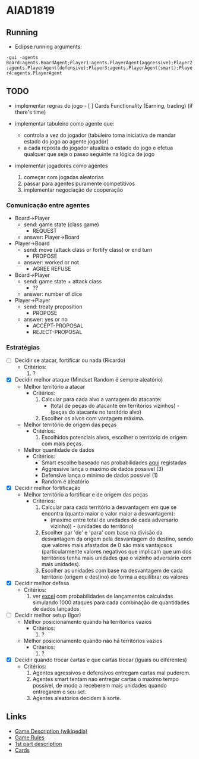 # AIAD1819

## Running
* Eclipse running arguments:

`-gui -agents Board:agents.BoardAgent;Player1:agents.PlayerAgent(aggressive);Player2:agents.PlayerAgent(defensive);Player3:agents.PlayerAgent(smart);Player4:agents.PlayerAgent`

## TODO
* implementar regras do jogo
	  - [ ] Cards Functionality (Earning, trading) (if there's time)

* implementar tabuleiro como agente que:
  * controla a vez do jogador (tabuleiro toma iniciativa de mandar estado do jogo ao agente jogador)
  * a cada reposta do jogador atualiza o estado do jogo e efetua qualquer que seja o passo seguinte na lógica de jogo
* implementar jogadores como agentes
  1. começar com jogadas aleatorias
  2. passar para agentes puramente competitivos
  3. implementar negociação de cooperação

### Comunicação entre agentes
* Board->Player 
	* send: game state (class game) 
		* REQUEST 
	* answer: Player->Board
* Player->Board 
	* send: move (attack class or fortify class) or end turn 
		* PROPOSE 
	* answer: worked or not 
		* AGREE REFUSE
* Board->Player 
	* send: game state + attack class 
		* ??
	* answer: number of dice
* Player->Player 
	* send: treaty proposition
		* PROPOSE
	* answer: yes or no
		* ACCEPT-PROPOSAL
		* REJECT-PROPOSAL

### Estratégias
- [ ] Decidir se atacar, fortificar ou nada (Ricardo)
	* Critérios: 
		1. ?
- [X] Decidir melhor ataque (Mindset Random é sempre aleatório)
	* Melhor território a atacar
		* Critérios:
			1. Calcular para cada alvo a vantagem do atacante:
				* (total de peças do atacante em territórios vizinhos) - (peças do atacante no território alvo)
			2. Escolher os alvos com vantagem máxima.
	* Melhor território de origem das peças
		* Critérios:
			1. Escolhidos potenciais alvos, escolher o território de origem com mais peças.
	* Melhor quantidade de dados
		* Critérios:
			* Smart escolhe baseado nas probabilidades [aqui](https://github.com/rmcarvalho/AIAD1819/blob/master/docs/dice_roll_odds.xlsx) registadas
			* Aggressive lança o maximo de dados possivel (3)
			* Defensive lança o minimo de dados possivel (1)
			* Random é aleatório
- [X] Decidir melhor fortificação
	* Melhor território a fortificar e de origem das peças
		* Critérios:
			1. Calcular para cada território a desvantagem em que se encontra (quanto maior o valor maior a desvantagem):
				* (maximo entre total de unidades de cada adversario vizinho)) - (unidades do território)
			2. Escolher par 'de' e 'para' com base na divisão da desvantagem da origem pela desvantagem do destino, sendo que valores mais afastados de 0 são mais vantajosos (particularmente valores negativos que implicam que um dos territórios tenha mais unidades que o vizinho adversário com mais unidades).
			3. Escolher as unidades com base na desvantagem de cada território (origem e destino) de forma a equilibrar os valores
- [X] Decidir melhor defesa
	* Critérios:
		1. ver [excel](https://github.com/rmcarvalho/AIAD1819/blob/master/docs/dice_roll_odds.xlsx) com probabilidades de lançamentos calculadas simulando 1000 ataques para cada combinação de quantidades de dados lançados
- [ ] Decidir melhor setup (Igor)
	* Melhor posicionamento quando há territórios vazios
		* Critérios:
			1. ?
	* Melhor posicionamento quando não há territórios vazios
		* Critérios:
			1. ?
- [X] Decidir quando trocar cartas e que cartas trocar (iguais ou diferentes)
	* Critérios:
		1. Agentes agressivos e defensivos entregam cartas mal puderem.
		2. Agentes smart tentam nao entregar cartas o maximo tempo possível, de modo a receberem mais unidades quando entregarem o seu set.
		3. Agentes aleatórios decidem à sorte. 

## Links  
  * [Game Description (wikipedia)](https://en.wikipedia.org/wiki/Risk_(game))
  * [Game Rules](http://www.ultraboardgames.com/risk/game-rules.php)
  * [1st part description](https://github.com/rmcarvalho/AIAD1819/blob/master/docs/proj1_definicao.pdf)
  * [Cards](https://drive.google.com/drive/folders/0BwJ1gMT0fLRPSWFISFNQNkVCZVk)
